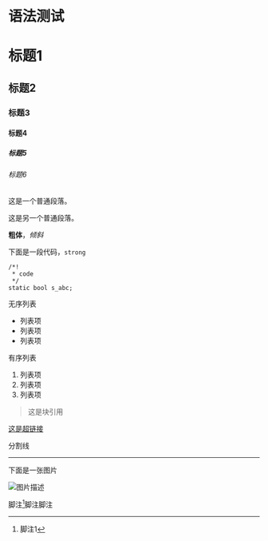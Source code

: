 # 语法测试

# 标题1
## 标题2
### 标题3
#### 标题4
##### 标题5
###### 标题6
这是一个普通段落。

这是另一个普通段落。

**粗体**，*倾斜*

下面是一段代码，`strong`

	/*!
	 * code
	 */
	static bool s_abc;

无序列表

- 列表项
- 列表项
- 列表项

有序列表

1. 列表项
2. 列表项
3. 列表项

> 这是块引用

[这是超链接](https://blog.csdn.net/iotisan/)

分割线

---

下面是一张图片

![图片描述](/img/monkey.bmp)

脚注[^1]脚注脚注


[^1]: 脚注1
